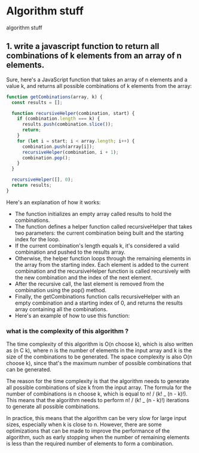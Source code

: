 # Algorithm stuff

algorithm stuff

## 1. write a javascript function to return all combinations of k elements from an array of n elements.

Sure, here's a JavaScript function that takes an array of n elements and a value k, and returns all possible combinations of k elements from the array:

```js
function getCombinations(array, k) {
  const results = [];

  function recursiveHelper(combination, start) {
    if (combination.length === k) {
      results.push(combination.slice());
      return;
    }
    for (let i = start; i < array.length; i++) {
      combination.push(array[i]);
      recursiveHelper(combination, i + 1);
      combination.pop();
    }
  }

  recursiveHelper([], 0);
  return results;
}
```

Here's an explanation of how it works:

- The function initializes an empty array called results to hold the combinations.
- The function defines a helper function called recursiveHelper that takes two parameters: the current combination being built and the starting index for the loop.
- If the current combination's length equals k, it's considered a valid combination and pushed to the results array.
- Otherwise, the helper function loops through the remaining elements in the array from the starting index.
  Each element is added to the current combination and the recursiveHelper function is called recursively with the new combination and the index of the next element.
- After the recursive call, the last element is removed from the combination using the pop() method.
- Finally, the getCombinations function calls recursiveHelper with an empty combination and a starting index of 0, and returns the results array containing all the combinations.
- Here's an example of how to use this function:

### what is the complexity of this algorithm ?

The time complexity of this algorithm is O(n choose k), which is also written as (n C k), where n is the number of elements in the input array and k is the size of the combinations to be generated. The space complexity is also O(n choose k), since that's the maximum number of possible combinations that can be generated.

The reason for the time complexity is that the algorithm needs to generate all possible combinations of size k from the input array. The formula for the number of combinations is n choose k, which is equal to n! / (k! _ (n - k)!). This means that the algorithm needs to perform n! / (k! _ (n - k)!) iterations to generate all possible combinations.

In practice, this means that the algorithm can be very slow for large input sizes, especially when k is close to n. However, there are some optimizations that can be made to improve the performance of the algorithm, such as early stopping when the number of remaining elements is less than the required number of elements to form a combination.
